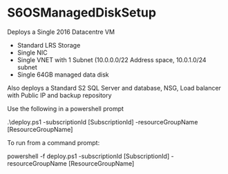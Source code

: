 # S6OSManagedDiskSetup

Deploys a Single 2016 Datacentre VM
- Standard LRS Storage
- Single NIC
- Single VNET with 1 Subnet (10.0.0.0/22 Address space, 10.0.1.0/24 subnet
- Single 64GB managed data disk

Also deploys a Standard S2 SQL Server and database, NSG, Load balancer with Public IP and backup repository 

Use the following in a powershell prompt

.\deploy.ps1 -subscriptionId [SubscriptionId] -resourceGroupName [ResourceGroupName]

To run from a command prompt:

powershell -f deploy.ps1 -subscriptionId [SubscriptionId] -resourceGroupName [ResourceGroupName]
